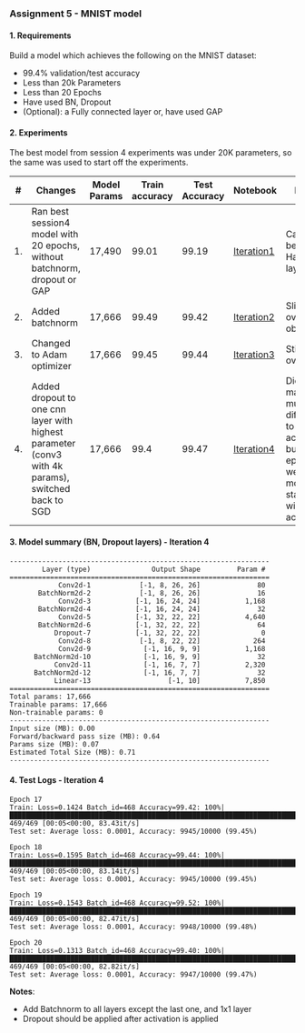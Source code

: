 ### Assignment 5 - MNIST model

#### 1. Requirements
Build a model which achieves the following on the MNIST dataset:
- 99.4% validation/test accuracy
- Less than 20k Parameters
- Less than 20 Epochs
- Have used BN, Dropout
- (Optional): a Fully connected layer or, have used GAP

#### 2. Experiments
The best model from session 4 experiments was under 20K parameters, so the same was used to start off the experiments. 

|#  | Changes	                                                | Model Params	|  Train accuracy |	Test Accuracy |	Notebook | Notes |
|--| ------------------------------------------------------- | -------- | --------- | --------- | ---------- | ------- |
|1. | Ran best session4 model with 20 epochs, without batchnorm, dropout or GAP | 17,490 |	99.01 |	99.19 | [Iteration1](https://github.com/smitasasindran/era4/blob/master/Session5/ERA4_Session_5_Iteration1.ipynb) | Can get better. Has a FC layer |
|2. | Added batchnorm  | 17,666	| 99.49 |	99.42 | [Iteration2](https://github.com/smitasasindran/era4/blob/master/Session5/ERA4_Session_5_Iteration2.ipynb) | Slight overfitting observed |
|3. | Changed to Adam optimizer | 17,666 |	99.45 |	99.44 | [Iteration3](https://github.com/smitasasindran/era4/blob/master/Session5/ERA4_Session_5_Iteration3.ipynb) | Still overfitting |
|4. | Added dropout to one cnn layer with highest parameter (conv3 with 4k params), switched back to SGD | 17,666 |	99.4 |	99.47 |[Iteration4](https://github.com/smitasasindran/era4/blob/master/Session5/ERA4_Session_5_Iteration4.ipynb) |  Did not make much difference to accuracy, but final epochs were more stable with test accuracy |     





#### 3. Model summary (BN, Dropout layers) - Iteration 4


```
----------------------------------------------------------------
        Layer (type)               Output Shape         Param #
================================================================
            Conv2d-1            [-1, 8, 26, 26]              80
       BatchNorm2d-2            [-1, 8, 26, 26]              16
            Conv2d-3           [-1, 16, 24, 24]           1,168
       BatchNorm2d-4           [-1, 16, 24, 24]              32
            Conv2d-5           [-1, 32, 22, 22]           4,640
       BatchNorm2d-6           [-1, 32, 22, 22]              64
           Dropout-7           [-1, 32, 22, 22]               0
            Conv2d-8            [-1, 8, 22, 22]             264
            Conv2d-9             [-1, 16, 9, 9]           1,168
      BatchNorm2d-10             [-1, 16, 9, 9]              32
           Conv2d-11             [-1, 16, 7, 7]           2,320
      BatchNorm2d-12             [-1, 16, 7, 7]              32
           Linear-13                   [-1, 10]           7,850
================================================================
Total params: 17,666
Trainable params: 17,666
Non-trainable params: 0
----------------------------------------------------------------
Input size (MB): 0.00
Forward/backward pass size (MB): 0.64
Params size (MB): 0.07
Estimated Total Size (MB): 0.71
----------------------------------------------------------------
```



#### 4. Test Logs - Iteration 4


```
Epoch 17
Train: Loss=0.1424 Batch_id=468 Accuracy=99.42: 100%|██████████████████████████████████████████████████████████████████████████████████████████| 469/469 [00:05<00:00, 83.43it/s]
Test set: Average loss: 0.0001, Accuracy: 9945/10000 (99.45%)

Epoch 18
Train: Loss=0.1595 Batch_id=468 Accuracy=99.44: 100%|██████████████████████████████████████████████████████████████████████████████████████████| 469/469 [00:05<00:00, 83.14it/s]
Test set: Average loss: 0.0001, Accuracy: 9945/10000 (99.45%)

Epoch 19
Train: Loss=0.1543 Batch_id=468 Accuracy=99.52: 100%|██████████████████████████████████████████████████████████████████████████████████████████| 469/469 [00:05<00:00, 82.47it/s]
Test set: Average loss: 0.0001, Accuracy: 9948/10000 (99.48%)

Epoch 20
Train: Loss=0.1313 Batch_id=468 Accuracy=99.40: 100%|██████████████████████████████████████████████████████████████████████████████████████████| 469/469 [00:05<00:00, 82.82it/s]
Test set: Average loss: 0.0001, Accuracy: 9947/10000 (99.47%)

```






**Notes**:
- Add Batchnorm to all layers except the last one, and 1x1 layer
- Dropout should be applied after activation is applied
